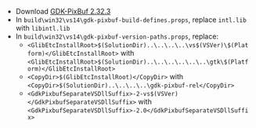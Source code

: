 * Download [GDK-PixBuf 2.32.3](http://ftp.gnome.org/pub/gnome/sources/gdk-pixbuf/2.32/gdk-pixbuf-2.32.3.tar.xz)
* In `build\win32\vs14\gdk-pixbuf-build-defines.props`, replace `intl.lib` with `libintl.lib`
* In `build\win32\vs14\gdk-pixbuf-version-paths.props`, replace:
	* `<GlibEtcInstallRoot>$(SolutionDir)..\..\..\..\vs$(VSVer)\$(Platform)</GlibEtcInstallRoot>` with `<GlibEtcInstallRoot>$(SolutionDir)..\..\..\..\..\..\gtk\$(Platform)</GlibEtcInstallRoot>`
	* `<CopyDir>$(GlibEtcInstallRoot)</CopyDir>` with `<CopyDir>$(SolutionDir)..\..\..\..\gdk-pixbuf-rel</CopyDir>`
	* `<GdkPixbufSeparateVSDllSuffix>-2-vs$(VSVer)</GdkPixbufSeparateVSDllSuffix>` with `<GdkPixbufSeparateVSDllSuffix>-2.0</GdkPixbufSeparateVSDllSuffix>`
